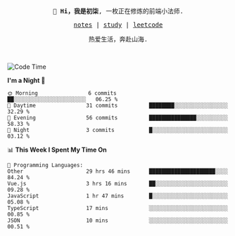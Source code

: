 <p align="center">
  <samp>
    <span><strong>👋 Hi，我是初柒</strong>,</span>
    <span>一枚正在修炼的前端小法师.</span>
  </samp>
</p>

<p align="center">
  <samp>
    <a href="https://www.wolai.com/dec-seven/wyPFvMTwAcD9muc6RMfThB">notes</a> |
    <a href="https://github.com/dec-seven/fe-study">study</a> |
    <a href="https://leetcode.cn/u/dec-seven/">leetcode</a>
  </samp>
</p>
<p align="center">
  <samp>
    <span>热爱生活，奔赴山海.</span>
  </samp>
</p>
<br>

<!--START_SECTION:waka-->
![Code Time](http://img.shields.io/badge/Code%20Time-941%20hrs%2058%20mins-blue)

**I'm a Night 🦉** 

```text
🌞 Morning                6 commits           ██░░░░░░░░░░░░░░░░░░░░░░░   06.25 % 
🌆 Daytime                31 commits          ████████░░░░░░░░░░░░░░░░░   32.29 % 
🌃 Evening                56 commits          ███████████████░░░░░░░░░░   58.33 % 
🌙 Night                  3 commits           █░░░░░░░░░░░░░░░░░░░░░░░░   03.12 % 
```


📊 **This Week I Spent My Time On** 

```text
💬 Programming Languages: 
Other                    29 hrs 46 mins      █████████████████████░░░░   84.24 % 
Vue.js                   3 hrs 16 mins       ██░░░░░░░░░░░░░░░░░░░░░░░   09.28 % 
JavaScript               1 hr 47 mins        █░░░░░░░░░░░░░░░░░░░░░░░░   05.08 % 
TypeScript               17 mins             ░░░░░░░░░░░░░░░░░░░░░░░░░   00.85 % 
JSON                     10 mins             ░░░░░░░░░░░░░░░░░░░░░░░░░   00.51 % 
```


<!--END_SECTION:waka-->


